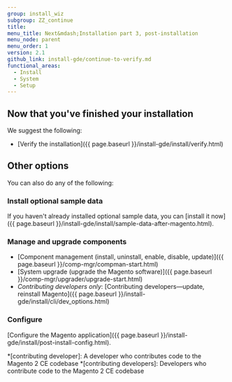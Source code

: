 ```yaml
---
group: install_wiz
subgroup: ZZ_continue
title:
menu_title: Next&mdash;Installation part 3, post-installation
menu_node: parent
menu_order: 1
version: 2.1
github_link: install-gde/continue-to-verify.md
functional_areas:
  - Install
  - System
  - Setup
---
```



## Now that you've finished your installation

We suggest the following:

*	[Verify the installation]({{ page.baseurl }}/install-gde/install/verify.html)

## Other options

You can also do any of the following:

### Install optional sample data

If you haven't already installed optional sample data, you can [install it now]({{ page.baseurl }}/install-gde/install/sample-data-after-magento.html).

### Manage and upgrade components

*	[Component management (install, uninstall, enable, disable, update)]({{ page.baseurl }}/comp-mgr/compman-start.html)
*	[System upgrade (upgrade the Magento software)]({{ page.baseurl }}/comp-mgr/upgrader/upgrade-start.html)
*	*Contributing developers only*: [Contributing developers&mdash;update, reinstall Magento]({{ page.baseurl }}/install-gde/install/cli/dev_options.html)

### Configure
[Configure the Magento application]({{ page.baseurl }}/install-gde/install/post-install-config.html).

*[contributing developer]: A developer who contributes code to the Magento 2 CE codebase
*[contributing developers]: Developers who contribute code to the Magento 2 CE codebase
